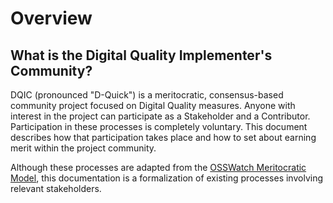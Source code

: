 # Overview
## **What is the Digital Quality Implementer's Community?**
DQIC (pronounced "D-Quick") is a meritocratic, consensus-based community project focused on Digital Quality measures. Anyone with interest in the project can participate as a Stakeholder and a Contributor. Participation in these processes is completely voluntary. This document describes how that participation takes place and how to set about earning merit within the project community. 


Although these processes are adapted from the [OSSWatch Meritocratic Model](http://oss-watch.ac.uk/resources/meritocraticgovernancemodel), this documentation is a formalization of existing processes involving relevant stakeholders.

